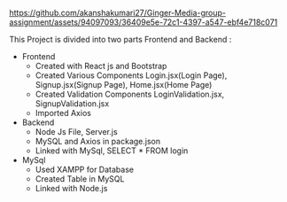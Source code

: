 https://github.com/akanshakumari27/Ginger-Media-group-assignment/assets/94097093/36409e5e-72c1-4397-a547-ebf4e718c071

This Project is divided into two parts Frontend and Backend :
- Frontend
   - Created with React js and Bootstrap
  - Created Various Components Login.jsx(Login Page), Signup.jsx(Signup Page), Home.jsx(Home Page)
   - Created Validation Components LoginValidation.jsx, SignupValidation.jsx
   - Imported Axios
- Backend
   - Node Js File, Server.js
  - MySQL and Axios in package.json
  - Linked with MySql, SELECT * FROM login
- MySql
  - Used XAMPP for Database
   - Created Table in MySQL
  - Linked with Node.js
